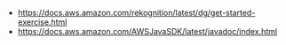 * https://docs.aws.amazon.com/rekognition/latest/dg/get-started-exercise.html
* https://docs.aws.amazon.com/AWSJavaSDK/latest/javadoc/index.html

